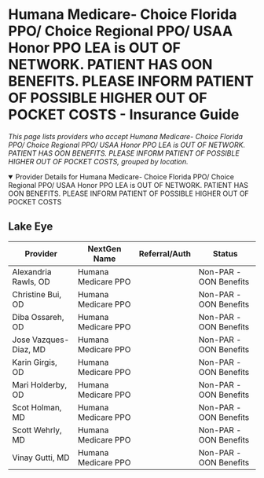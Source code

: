 # Humana Medicare- Choice Florida PPO/ Choice Regional PPO/ USAA Honor PPO LEA is OUT OF NETWORK. PATIENT HAS OON BENEFITS. PLEASE INFORM PATIENT OF POSSIBLE HIGHER OUT OF POCKET COSTS - Insurance Guide

*This page lists providers who accept Humana Medicare- Choice Florida PPO/ Choice Regional PPO/ USAA Honor PPO LEA is OUT OF NETWORK. PATIENT HAS OON BENEFITS. PLEASE INFORM PATIENT OF POSSIBLE HIGHER OUT OF POCKET COSTS, grouped by location.*

<details open><summary>Provider Details for Humana Medicare- Choice Florida PPO/ Choice Regional PPO/ USAA Honor PPO LEA is OUT OF NETWORK. PATIENT HAS OON BENEFITS. PLEASE INFORM PATIENT OF POSSIBLE HIGHER OUT OF POCKET COSTS</summary>

## Lake Eye 

| Provider | NextGen Name | Referral/Auth | Status |
|----------|-------------|--------------|--------|
| Alexandria Rawls, OD | Humana Medicare PPO |  | Non-PAR -OON Benefits |
| Christine Bui, OD | Humana Medicare PPO |  | Non-PAR -OON Benefits |
| Diba Ossareh, OD | Humana Medicare PPO |  | Non-PAR -OON Benefits |
| Jose Vazques-Diaz, MD | Humana Medicare PPO |  | Non-PAR -OON Benefits |
| Karin Girgis, OD | Humana Medicare PPO |  | Non-PAR -OON Benefits |
| Mari Holderby, OD | Humana Medicare PPO |  | Non-PAR -OON Benefits |
| Scot Holman, MD | Humana Medicare PPO |  | Non-PAR -OON Benefits |
| Scott Wehrly, MD | Humana Medicare PPO |  | Non-PAR -OON Benefits |
| Vinay Gutti, MD | Humana Medicare PPO |  | Non-PAR -OON Benefits |

</details>

